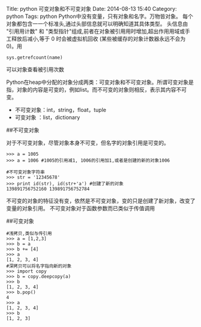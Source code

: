Title: python 可变对象和不可变对象
Date: 2014-08-13 15:40
Category: python
Tags: python
Python中没有变量，只有对象和名字。万物皆对象。
每个对象都包含一一个标准头,通过头部信息就可以明确知道其具体类型。
头信息由 "引用用计数" 和 "类型指针"组成,前者在对象被引用用时增加,超出作用用域或手工释放后减小,等于 0 时会被虚拟机回收 (某些被缓存的对象计数器永远不会为 0)。用 
    
    sys.getrefcount(name)
可以对象查看被引用次数

Python在heap中分配的对象分成两类：可变对象和不可变对象。所谓可变对象是指，对象的内容是可变的，例如list。而不可变的对象则相反，表示其内容不可变。

- 不可变对象：int，string，float，tuple
- 可变对象   ：list，dictionary

##不可变对象

对于不可变对象，尽管对象本身不可变，但名字的对象引用是可变的。
```
>>> a = 1005
>>> a = 1006 #1005的引用减1, 1006的引用加1,或者是创建的新的对象1006

#不可变对象字符串
>>> str = '12345678'
>>> print id(str), id(str+'a') #创建了新的对象
139891756752160 139891756752784

```
不可变的对象的特征没有变，依然是不可变对象，变的只是创建了新对象，改变了变量的对象引用。
不可变对象对于函数参数而已类似于传值调用

##可变对象
```
#浅拷贝,类似与传引用
>>> a = [1,2,3]
>>> b = a
>>> b += [4]
>>> a
[1, 2, 3, 4]
#深拷贝可以将名字指向新的对象
>>> import copy
>>> b = copy.deepcopy(a)
>>> b
[1, 2, 3, 4]
>>> b.pop()
4
>>> a
[1, 2, 3, 4]
>>> b
[1, 2, 3]

```



